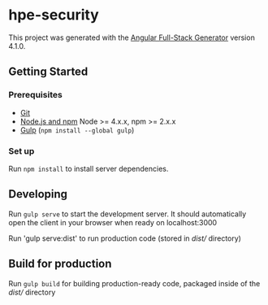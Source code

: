 # hpe-security

This project was generated with the [Angular Full-Stack Generator](https://github.com/DaftMonk/generator-angular-fullstack) version 4.1.0.

## Getting Started

### Prerequisites

- [Git](https://git-scm.com/)
- [Node.js and npm](nodejs.org) Node >= 4.x.x, npm >= 2.x.x
- [Gulp](http://gulpjs.com/) (`npm install --global gulp`)

### Set up

Run `npm install` to install server dependencies.

## Developing

Run `gulp serve` to start the development server. It should automatically open the client in your browser when ready on localhost:3000

Run 'gulp serve:dist' to run production code (stored in _dist/_ directory)

## Build for production

Run `gulp build` for building production-ready code, packaged inside of the _dist/_ directory
